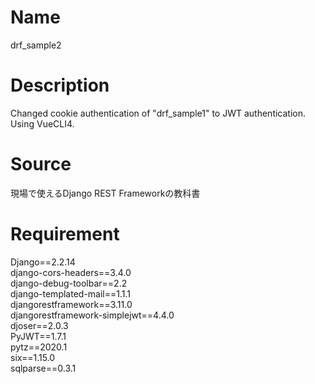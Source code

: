 # Name
drf_sample2  

# Description
Changed cookie authentication of "drf_sample1" to JWT authentication.  
Using VueCLI4.  

# Source
現場で使えるDjango REST Frameworkの教科書  

# Requirement
Django==2.2.14  
django-cors-headers==3.4.0  
django-debug-toolbar==2.2  
django-templated-mail==1.1.1  
djangorestframework==3.11.0  
djangorestframework-simplejwt==4.4.0  
djoser==2.0.3  
PyJWT==1.7.1  
pytz==2020.1  
six==1.15.0  
sqlparse==0.3.1  
